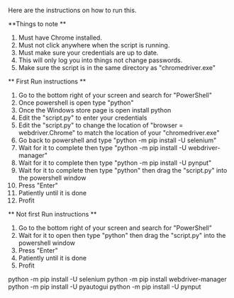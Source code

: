 Here are the instructions on how to run this.

**Things to note **
1) Must have Chrome installed.
2) Must not click anywhere when the script is running.
3) Must make sure your credentials are up to date.
4) This will only log you into things not change passwords.
5) Make sure the script is in the same directory as "chromedriver.exe"

** First Run instructions **
1) Go to the bottom right of your screen and search for "PowerShell"
2) Once powershell is open type "python"
3) Once the Windows store page is open install python
4) Edit the "script.py" to enter your credentials
5) Edit the "script.py" to change the location of "browser = webdriver.Chrome" to match the location of your "chromedriver.exe"
6) Go back to powershell and type "python -m pip install -U selenium"
7) Wait for it to complete then type "python -m pip install -U webdriver-manager"
8) Wait for it to complete then type "python -m pip install -U pynput"
9) Wait for it to complete then type "python" then drag the "script.py" into the powershell window
10) Press "Enter"
11) Patiently until it is done
12) Profit

** Not first Run instructions **
1) Go to the bottom right of your screen and search for "PowerShell"
2) Wait for it to open then type "python" then drag the "script.py" into the powershell window
3) Press "Enter"
4) Patiently until it is done
5) Profit

python -m pip install -U selenium
python -m pip install webdriver-manager
python -m pip install -U pyautogui
python -m pip install -U pynput
